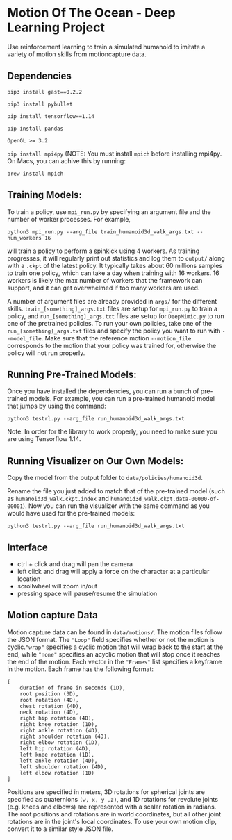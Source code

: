 # Motion Of The Ocean - Deep Learning Project 

Use reinforcement learning to train a simulated humanoid to imitate a variety of motion skills from motioncapture data.


## Dependencies
``pip3 install gast==0.2.2``

``pip3 install pybullet``

``pip install tensorflow==1.14``

``pip install pandas``

``OpenGL >= 3.2``

``pip install mpi4py`` (NOTE: You must install ``mpich`` before installing mpi4py. On Macs, you can achive this by running: 
```
brew install mpich
```

## Training Models:
To train a policy, use `mpi_run.py` by specifying an argument file and the number of worker processes.
For example,
```
python3 mpi_run.py --arg_file train_humanoid3d_walk_args.txt --num_workers 16
```
will train a policy to perform a spinkick using 4 workers. As training progresses, it will regularly
print out statistics and log them to `output/` along with a `.ckpt` of the latest policy.
It typically takes about 60 millions samples to train one policy, which can take a day
when training with 16 workers. 16 workers is likely the max number of workers that the
framework can support, and it can get overwhelmed if too many workers are used.

A number of argument files are already provided in `args/` for the different skills. 
`train_[something]_args.txt` files are setup for `mpi_run.py` to train a policy, and 
`run_[something]_args.txt` files are setup for `DeepMimic.py` to run one of the pretrained policies.
To run your own policies, take one of the `run_[something]_args.txt` files and specify
the policy you want to run with `--model_file`. Make sure that the reference motion `--motion_file`
corresponds to the motion that your policy was trained for, otherwise the policy will not run properly.

## Running Pre-Trained Models:
Once you have installed the dependencies, you can run a bunch of pre-trained models. For example, you 
can run a pre-trained humanoid model that jumps by using the command: 

```
python3 testrl.py --arg_file run_humanoid3d_walk_args.txt
```

Note: In order for the library to work properly, you need to make sure you are using Tensorflow 1.14.

## Running Visualizer on Our Own Models:
Copy the model from the output folder to ``data/policies/humanoid3d``. 

Rename the file you just added to match that of the pre-trained model (such as ``humanoid3d_walk.ckpt.index`` 
and ``humanoid3d_walk.ckpt.data-00000-of-00001``). Now you can run the visualizer with the same command as you 
would have used for the pre-trained models:

``` 
python3 testrl.py --arg_file run_humanoid3d_walk_args.txt
```


## Interface
- ctrl + click and drag will pan the camera
- left click and drag will apply a force on the character at a particular location
- scrollwheel will zoom in/out
- pressing space will pause/resume the simulation

## Motion capture Data
Motion capture data can be found in `data/motions/`.  The motion files follow the JSON format. The `"Loop"` field 
specifies whether or not the motion is cyclic.`"wrap"` specifies a cyclic motion that will wrap back to the start 
at the end, while `"none"` specifies an acyclic motion that will stop once it reaches the end of the motion. Each 
vector in the `"Frames"` list specifies a keyframe in the motion. Each frame has the following format:
```
[
	duration of frame in seconds (1D),
	root position (3D),
	root rotation (4D),
	chest rotation (4D),
	neck rotation (4D),
	right hip rotation (4D),
	right knee rotation (1D),
	right ankle rotation (4D),
	right shoulder rotation (4D),
	right elbow rotation (1D),
	left hip rotation (4D),
	left knee rotation (1D),
	left ankle rotation (4D),
	left shoulder rotation (4D),
	left elbow rotation (1D)
]
```

Positions are specified in meters, 3D rotations for spherical joints are specified as quaternions `(w, x, y ,z)`,
and 1D rotations for revolute joints (e.g. knees and elbows) are represented with a scalar rotation in radians. The root
positions and rotations are in world coordinates, but all other joint rotations are in the joint's local coordinates.
To use your own motion clip, convert it to a similar style JSON file.
